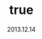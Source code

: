 ---
wip: "True"
id: "6688"
title:
  de: "Vergilbte Lederkarte"
  en: "Timeworn Leather Map"
  fr: "Vieille carte en cuir"
  ja: "古ぼけた地図G1"
  cn: "陈旧的鞣革地图"
  ko: "1등급 오래된 지도"
layout: treasuremap
page_type: guide
categories: "treasuremap"
instanceType: "treasuremap"
date: "2013.12.14"
patchNumber: "2.1"
patchName: "A Realm Awoken"
expac: "arr"
image: "/assets/img/content/klassen/Chocobo.webp"
terms:
    - term: "TreasureMaps"
    - term: "A Realm Awoken"
sortid: 1
order: 1
plvl: 50
slug: "vergilbte_lederkarte"
maxpartysize: 1
zones:
  - zonename: "Central Shroud"
    fullimage: "/assets/img/TreasureMaps/Vergilbte Lederkarte/Tiefer Wald/Tiefer Wald.webp"
    subimage:
      - "/assets/img/TreasureMaps/Vergilbte Lederkarte/Tiefer Wald/A.webp"
      - "/assets/img/TreasureMaps/Vergilbte Lederkarte/Tiefer Wald/B.webp"
      - "/assets/img/TreasureMaps/Vergilbte Lederkarte/Tiefer Wald/C.webp"
  - zonename: "North Shroud"
    fullimage: "/assets/img/TreasureMaps/Vergilbte Lederkarte/Nordwald/Nordwald.webp"
    subimage:
      - "/assets/img/TreasureMaps/Vergilbte Lederkarte/Nordwald/A.webp"
      - "/assets/img/TreasureMaps/Vergilbte Lederkarte/Nordwald/B.webp"
      - "/assets/img/TreasureMaps/Vergilbte Lederkarte/Nordwald/C.webp"
  - zonename: "Middle La Noscea"
    fullimage: "/assets/img/TreasureMaps/Vergilbte Lederkarte/Zentrales La Noscea/Zentrales La Noscea.webp"
    subimage:
      - "/assets/img/TreasureMaps/Vergilbte Lederkarte/Zentrales La Noscea/A.webp"
      - "/assets/img/TreasureMaps/Vergilbte Lederkarte/Zentrales La Noscea/B.webp"
      - "/assets/img/TreasureMaps/Vergilbte Lederkarte/Zentrales La Noscea/C.webp"
  - zonename: "Lower La Noscea"
    fullimage: "/assets/img/TreasureMaps/Vergilbte Lederkarte/Unteres La Noscea/Unteres La Noscea.webp"
    subimage:
      - "/assets/img/TreasureMaps/Vergilbte Lederkarte/Unteres La Noscea/A.webp"
      - "/assets/img/TreasureMaps/Vergilbte Lederkarte/Unteres La Noscea/B.webp"
      - "/assets/img/TreasureMaps/Vergilbte Lederkarte/Unteres La Noscea/C.webp"
  - zonename: "Eastern La Noscea"
    fullimage: "/assets/img/TreasureMaps/Vergilbte Lederkarte/Östliches La Noscea/Östliches La Noscea.webp"
    subimage:
      - "/assets/img/TreasureMaps/Vergilbte Lederkarte/Östliches La Noscea/A.webp"
      - "/assets/img/TreasureMaps/Vergilbte Lederkarte/Östliches La Noscea/B.webp"
      - "/assets/img/TreasureMaps/Vergilbte Lederkarte/Östliches La Noscea/C.webp"
  - zonename: "Western La Noscea"
    fullimage: "/assets/img/TreasureMaps/Vergilbte Lederkarte/Westliches La Noscea/Westliches La Noscea.webp"
    subimage:
      - "/assets/img/TreasureMaps/Vergilbte Lederkarte/Westliches La Noscea/A.webp"
      - "/assets/img/TreasureMaps/Vergilbte Lederkarte/Westliches La Noscea/B.webp"
      - "/assets/img/TreasureMaps/Vergilbte Lederkarte/Westliches La Noscea/C.webp"
  - zonename: "Upper La Noscea"
    fullimage: "/assets/img/TreasureMaps/Vergilbte Lederkarte/Oberes La Noscea/Oberes La Noscea.webp"
    subimage:
      - "/assets/img/TreasureMaps/Vergilbte Lederkarte/Oberes La Noscea/A.webp"
      - "/assets/img/TreasureMaps/Vergilbte Lederkarte/Oberes La Noscea/B.webp"
      - "/assets/img/TreasureMaps/Vergilbte Lederkarte/Oberes La Noscea/C.webp"
  - zonename: "Outer La Noscea"
    fullimage: "/assets/img/TreasureMaps/Vergilbte Lederkarte/Äußeres La Noscea/Äußeres La Noscea.webp"
    subimage:
      - "/assets/img/TreasureMaps/Vergilbte Lederkarte/Äußeres La Noscea/A.webp"
      - "/assets/img/TreasureMaps/Vergilbte Lederkarte/Äußeres La Noscea/B.webp"
      - "/assets/img/TreasureMaps/Vergilbte Lederkarte/Äußeres La Noscea/C.webp"
  - zonename: "East Shroud"
    fullimage: "/assets/img/TreasureMaps/Vergilbte Lederkarte/Ostwald/Ostwald.webp"
    subimage:
      - "/assets/img/TreasureMaps/Vergilbte Lederkarte/Ostwald/A.webp"
      - "/assets/img/TreasureMaps/Vergilbte Lederkarte/Ostwald/B.webp"
      - "/assets/img/TreasureMaps/Vergilbte Lederkarte/Ostwald/C.webp"
  - zonename: "Western Thanalan"
    fullimage: "/assets/img/TreasureMaps/Vergilbte Lederkarte/Westliches Thanalan/Westliches Thanalan.webp"
    subimage:
      - "/assets/img/TreasureMaps/Vergilbte Lederkarte/Westliches Thanalan/A.webp"
      - "/assets/img/TreasureMaps/Vergilbte Lederkarte/Westliches Thanalan/B.webp"
      - "/assets/img/TreasureMaps/Vergilbte Lederkarte/Westliches Thanalan/C.webp"
  - zonename: "Central Thanalan"
    fullimage: "/assets/img/TreasureMaps/Vergilbte Lederkarte/Zentrales Thanalan/Zentrales Thanalan.webp"
    subimage:
      - "/assets/img/TreasureMaps/Vergilbte Lederkarte/Zentrales Thanalan/A.webp"
      - "/assets/img/TreasureMaps/Vergilbte Lederkarte/Zentrales Thanalan/B.webp"
      - "/assets/img/TreasureMaps/Vergilbte Lederkarte/Zentrales Thanalan/C.webp"
  - zonename: "Eastern Thanalan"
    fullimage: "/assets/img/TreasureMaps/Vergilbte Lederkarte/Östliches Thanalan/Östliches Thanalan.webp"
    subimage:
      - "/assets/img/TreasureMaps/Vergilbte Lederkarte/Östliches Thanalan/A.webp"
      - "/assets/img/TreasureMaps/Vergilbte Lederkarte/Östliches Thanalan/B.webp"
      - "/assets/img/TreasureMaps/Vergilbte Lederkarte/Östliches Thanalan/C.webp"
  - zonename: "Southern Thanalan"
    fullimage: "/assets/img/TreasureMaps/Vergilbte Lederkarte/Südliches Thanalan/Südliches Thanalan.webp"
    subimage:
      - "/assets/img/TreasureMaps/Vergilbte Lederkarte/Südliches Thanalan/A.webp"
      - "/assets/img/TreasureMaps/Vergilbte Lederkarte/Südliches Thanalan/B.webp"
      - "/assets/img/TreasureMaps/Vergilbte Lederkarte/Südliches Thanalan/C.webp"
  - zonename: "Coerthas Central Highlands"
    fullimage: "/assets/img/TreasureMaps/Vergilbte Lederkarte/Zentrales Hochland von Coerthas/Zentrales Hochland von Coerthas.webp"
    subimage:
      - "/assets/img/TreasureMaps/Vergilbte Lederkarte/Zentrales Hochland von Coerthas/A.webp"
      - "/assets/img/TreasureMaps/Vergilbte Lederkarte/Zentrales Hochland von Coerthas/B.webp"
      - "/assets/img/TreasureMaps/Vergilbte Lederkarte/Zentrales Hochland von Coerthas/C.webp"
  - zonename: "South Shroud"
    fullimage: "/assets/img/TreasureMaps/Vergilbte Lederkarte/Südwald/Südwald.webp"
    subimage:
      - "/assets/img/TreasureMaps/Vergilbte Lederkarte/Südwald/A.webp"
      - "/assets/img/TreasureMaps/Vergilbte Lederkarte/Südwald/B.webp"
      - "/assets/img/TreasureMaps/Vergilbte Lederkarte/Südwald/C.webp"
---